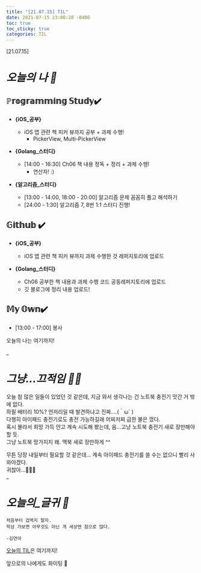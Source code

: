 ```yaml
---
title: "[21.07.15] TIL"
date: 2021-07-15 23:00:28 -0400
toc: true
toc_sticky: true
categories: TIL
---
```


[21.07.15]

# *오늘의 나 🙌*

## ℙ𝕣𝕠𝕘𝕣𝕒𝕞𝕞𝕚𝕟𝕘 𝕊𝕥𝕦𝕕𝕪✔️   

- **{iOS_공부}**

	* iOS 앱 관련 책 피커 뷰까지 공부 + 과제 수행!
		* PickerView, Multi-PickerView

- **{Golang_스터디}**

	* [14:00 - 16:30] Ch06 책 내용 정독 + 정리 + 과제 수헹!
		* 연산자! :) 

- **{알고리즘_스터디}**

	* [13:00 - 14:00, 18:00 - 20:00] 알고리즘 문제 꼼꼼히 풀고 해석하기
	* [24:00 - 1:30] 알고리즘 7, 8번 1:1 스터디 진행!


## 𝔾𝕚𝕥𝕙𝕦𝕓 ✔️

- **{iOS_공부}**

	* iOS 앱 관련 책 피커 뷰까지 과제 수행한 것 레퍼지토리에 업로드

- **{Golang_스터디}**

	* Ch06 공부한 책 내용과 과제 수헹 코드 공동레퍼지토리에 업로드
	* 깃 블로그에 정리 내용 업로드!


## 𝕄𝕪 𝕆𝕨𝕟✔️
- [13:00 - 17:00] 봉사


오늘의 나는 여기까지! 
    
_
  
# *그냥...끄적임 ✍🏻*

오늘 참 많은 일들이 있었던 것 같은데, 지금 와서 생각나는 건 노트북 충전기 맛간 거 밖에 없다.   
하필 배터리 10%? 언저리일 때 발견하냐고 진짜....(｀ω´ )   
다행히 아이패드 충전기로도 충전 가능하길래 어찌저찌 급한 불은 껐다.   
혹시 몰라서 희망 가득 안고 계속 시도해 봤는데, 음...고냥 노트북 충전기 새로 장만해야 할 듯.    
그냥 노트북 망가지지 왜. 맥북 새로 장만하게 ^^     

무튼 당장 내일부터 필요할 것 같은데... 계속 아이패드 충전기를 쓸 수는 없으니 빨리 사와야겠다.  
귀찮아...🤦🏻‍♀️    
_


# *오늘의_글귀 📜*

	처음부터 겁먹지 말자.
	막상 가보면 아무것도 아닌 게 세상엔 참으로 많다.
	
	-김연아


<div class="notice--primary" markdown="1">
<u>오늘의 TIL</u>은 여기까지!     
      
앞으로의 나에게도 화이팅 🌸 
</div>   
